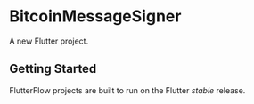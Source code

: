 # BitcoinMessageSigner

A new Flutter project.

## Getting Started

FlutterFlow projects are built to run on the Flutter _stable_ release.
